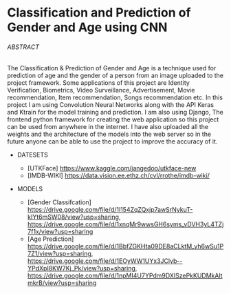 # Classification and Prediction of Gender and Age using CNN

###### ABSTRACT

The Classification & Prediction of Gender and Age is a technique used for prediction of age and
the gender of a person from an image uploaded to the project framework. Some applications of
this project are Identity Verification, Biometrics, Video Surveillance, Advertisement, Movie
recommendation, Item recommendation, Songs recommendation etc. In this project I am using
Convolution Neural Networks along with the API Keras and Ktrain for the model training and
prediction. I am also using Django, The frontend python framework for creating the web
application so this project can be used from anywhere in the internet. I have also uploaded all the
weights and the architecture of the models into the web server so in the future anyone can be able
to use the project to improve the accuracy of it. 

* DATESETS
  * [UTKFace] https://www.kaggle.com/jangedoo/utkface-new
  * [IMDB-WIKI] https://data.vision.ee.ethz.ch/cvl/rrothe/imdb-wiki/

* MODELS
  * [Gender Classifcation] https://drive.google.com/file/d/1l154ZqZQxjp7awSrNykuT-kIYt6mSW08/view?usp=sharing, https://drive.google.com/file/d/1xnqMr9wwsGH6syms_vDVH3yL4TZj7f1x/view?usp=sharing
  * [Age Prediction] https://drive.google.com/file/d/1BbfZGKHta09DE8aCLktM_yh6wSu1P7Z1/view?usp=sharing, https://drive.google.com/file/d/1EOyWW1UYx3JClyb--YPdXpI8KW7Kj_Pk/view?usp=sharing, https://drive.google.com/file/d/1npMI4U7YPdm9DXISzePkKUDMkAltmkrB/view?usp=sharing

